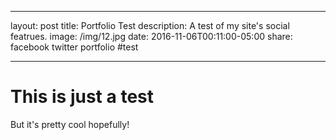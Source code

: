 ___
layout: post
title: Portfolio Test
description: A test of my site's social featrues.
image: /img/12.jpg
date: 2016-11-06T00:11:00-05:00
share: facebook twitter portfolio #test
___

# This is just a test
But it's pretty cool hopefully!

<div class="img_row">
	<img class="col three" src="{{ site.baseurl }}/img/12.jpg" alt="" title="example image"/>
</div>